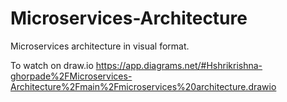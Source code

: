 # Microservices-Architecture
Microservices architecture in visual format. 

To watch on draw.io
https://app.diagrams.net/#Hshrikrishna-ghorpade%2FMicroservices-Architecture%2Fmain%2Fmicroservices%20architecture.drawio

